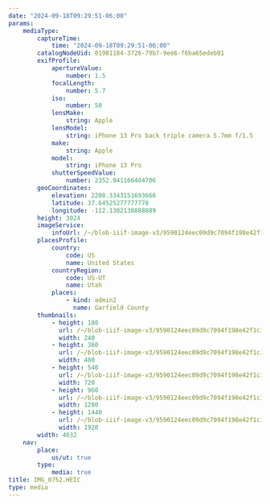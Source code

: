 ```yaml
---
date: "2024-09-18T09:29:51-06:00"
params:
    mediaType:
        captureTime:
            time: "2024-09-18T09:29:51-06:00"
        catalogNodeUid: 01981184-3726-79b7-9ee6-f6ba65edeb01
        exifProfile:
            apertureValue:
                number: 1.5
            focalLength:
                number: 5.7
            iso:
                number: 50
            lensMake:
                string: Apple
            lensModel:
                string: iPhone 13 Pro back triple camera 5.7mm f/1.5
            make:
                string: Apple
            model:
                string: iPhone 13 Pro
            shutterSpeedValue:
                number: 2352.941166404706
        geoCoordinates:
            elevation: 2208.3343151693666
            latitude: 37.64525277777778
            longitude: -112.1382138888889
        height: 3024
        imageService:
            infoUrl: /~/blob-iiif-image-v3/9590124eec09d9c7094f198e42f1c13ab3af7eac1403ad8329c56d382ab11819/info.json
        placesProfile:
            country:
                code: US
                name: United States
            countryRegion:
                code: US-UT
                name: Utah
            places:
                - kind: admin2
                  name: Garfield County
        thumbnails:
            - height: 180
              url: /~/blob-iiif-image-v3/9590124eec09d9c7094f198e42f1c13ab3af7eac1403ad8329c56d382ab11819/full/240%2C180/0/default.jpg
              width: 240
            - height: 360
              url: /~/blob-iiif-image-v3/9590124eec09d9c7094f198e42f1c13ab3af7eac1403ad8329c56d382ab11819/full/480%2C360/0/default.jpg
              width: 480
            - height: 540
              url: /~/blob-iiif-image-v3/9590124eec09d9c7094f198e42f1c13ab3af7eac1403ad8329c56d382ab11819/full/720%2C540/0/default.jpg
              width: 720
            - height: 960
              url: /~/blob-iiif-image-v3/9590124eec09d9c7094f198e42f1c13ab3af7eac1403ad8329c56d382ab11819/full/1280%2C960/0/default.jpg
              width: 1280
            - height: 1440
              url: /~/blob-iiif-image-v3/9590124eec09d9c7094f198e42f1c13ab3af7eac1403ad8329c56d382ab11819/full/1920%2C1440/0/default.jpg
              width: 1920
        width: 4032
    nav:
        place:
            us/ut: true
        type:
            media: true
title: IMG_0752.HEIC
type: media
---
```

